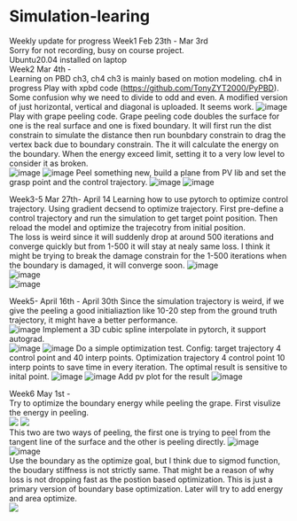 # Simulation-learing
Weekly update for progress
Week1 Feb 23th - Mar 3rd  
Sorry for not recording, busy on course project.  
Ubuntu20.04 installed on laptop  
Week2 Mar 4th -  
Learning on PBD ch3, ch4
ch3 is mainly based on motion modeling.
ch4 in progress
Play with xpbd code (https://github.com/TonyZYT2000/PyPBD). Some confusion why we need to divide to odd and even. A modified version of just horizontal, vertical and diagonal is uploaded. It seems work.
![image](n=30.png)  
Play with grape peeling code. Grape peeling code doubles the surface for one is the real surface and one is fixed boundary. It will first run the dist constrain to simulate the distance then run bounbdary constrain to drag the vertex back due to boundary constrain. The it will calculate the energy on the boundary. When the energy exceed limit, setting it to a very low level to consider it as broken.  
![image](boundary_constrain_high_energy.png)
![image](boundary_constrain_low_energy.png)
Peel something new, build a plane from PV lib and set the grasp point and the control trajectory.
![image](peel_plane.png)
![image](peel_plane_animate.png)

Week3-5 Mar 27th- April 14
Learning how to use pytorch to optimize control trajectory. Using gradient decsend to optimize trajectory. First pre-define a control trajectory and run the simulation to get target point position. Then reload the model and optimize the trajecotry from initial position.  
The loss is weird since it will suddenly drop at around 500 iterations and converge quickly but from 1-500 it will stay at nealy same loss. I think it might be trying to break the damage constrain for the 1-500 iterations when the boundary is damaged, it will converge soon.
![image](simulation.png)  
![image](test.png)  
![image](loss.png)  

Week5- April 16th -  April 30th
Since the simulation trajectory is weird, if we give the peeling a good initialiaztion like 10-20 step from the ground truth trajectory, it might have a better performance.  
![image](PBD_peel/20_step_init.png)
Implement a 3D cubic spline interpolate in pytorch, it support autograd.  
![image](PBD_peel/spline_test.png)
![image](PBD_peel/spline_test_loss.png)
Do a simple optimization test. Config: target trajectory 4 control point and 40 interp points. Optimization trajectory 4 control point 10 interp points to save time in every iteration. The optimal result is sensitive to inital point. 
![image](PBD_peel/fix_startpoint_optimization.png)
![image](PBD_peel/fix_startpoint_loss.png)
Add pv plot for the result
![image](PBD_peel/pv_view.png)

Week6 May 1st -  
Try to optimize the boundary energy while peeling the grape. First visulize the energy in peeling.  
![](https://github.com/ZYCRC/Simulation-learing/blob/main/PBD_peel/energy.gif)
![](https://github.com/ZYCRC/Simulation-learing/blob/main/PBD_peel/energy_direct.gif)  
This two are two ways of peeling, the first one is trying to peel from the tangent line of the surface and the other is peeling directly.
![image](PBD_peel/boundary_energy_per_iter.png)
![image](PBD_peel/total_number_tenseboundary_per_iter.png)  
Use the boundary as the optimize goal, but I think due to sigmod function, the boudary stiffness is not strictly same. That might be a reason of why loss is not dropping fast as the postion based optimization. This is just a primary version of boundary base optimization. Later will try to add energy and area optimize.  
![](https://github.com/ZYCRC/Simulation-learing/blob/main/PBD_peel/energy_direct.gif](https://github.com/ZYCRC/Simulation-learing/blob/main/PBD_peel/boundary_based_optimize.gif))
